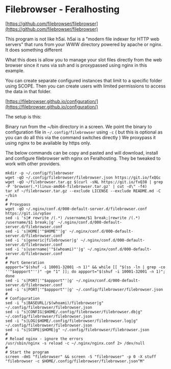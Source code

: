 # Filebrowser - Feralhosting

[https://github.com/filebrowser/filebrowser](https://github.com/filebrowser/filebrowser)

This program is not like h5ai. h5ai is a "modern file indexer for HTTP web servers" that runs from your WWW directory powered by apache or nginx. It does something different 

What this does is allow you to manage your slot files directly from the web browser since it runs via ssh and is proxypassed using nginx in this example.

You can create separate configured instances that limit to a specific folder using SCOPE. Then you can create users with limited permissions to access the data in that folder.

[https://filebrowser.github.io/configuration/](https://filebrowser.github.io/configuration/)

The setup is this:

Binary run from the ~/bin directory in a screen.
We point the binary to configuration file in `~/.config/filebrowser` using `-c` ( but this is optional as you can do all this via the command switches directly )
We proxypass it using nginx to be available by https only.

The below commands can be copy and pasted and will download, install and configure filebrowser with nginx on Feralhosting. They be tweaked to work with other providers.

~~~
mkdir -p ~/.config/filebrowser
wget -qO ~/.config/filebrowser/filebrowser.json https://git.io/fxQGc
wget -qO ~/filebrowser.tar.gz $(curl -sNL https://git.io/fxQ38 | grep -P 'browser(.*)linux-amd64-filebrowser.tar.gz' | cut -d\" -f4)
tar xf ~/filebrowser.tar.gz --exclude LICENSE --exclude README.md -C ~/bin
#
# Proxypass
wget -qO ~/.nginx/conf.d/000-default-server.d/filebrowser.conf https://git.io/vpSav
sed -i 's|# rewrite /(.*) /username/$1 break;|rewrite /(.*) /username/$1 break;|g' ~/.nginx/conf.d/000-default-server.d/filebrowser.conf
sed -i 's|HOME|'"$HOME"'|g' ~/.nginx/conf.d/000-default-server.d/filebrowser.conf
sed -i 's|generic|filebrowser|g' ~/.nginx/conf.d/000-default-server.d/filebrowser.conf
sed -i 's|username|'"$(whoami)"'|g' ~/.nginx/conf.d/000-default-server.d/filebrowser.conf
#
# Port Generation
appport="$(shuf -i 10001-32001 -n 1)" && while [[ "$(ss -ln | grep -co ''"$appport"'')" -ge "1" ]]; do appport="$(shuf -i 10001-32001 -n 1)"; done
sed -i 's|PORT|'"$appport"'|g' ~/.nginx/conf.d/000-default-server.d/filebrowser.conf
sed -i 's|PORT|'"$appport"'|g' ~/.config/filebrowser/filebrowser.json
#
# Configuration
sed -i "s|BASEURL|/$(whoami)/filebrowser|g" ~/.config/filebrowser/filebrowser.json
sed -i "s|CONFIG|$HOME/.config/filebrowser/filebrowser.db|g" ~/.config/filebrowser/filebrowser.json
sed -i "s|LOG|$HOME/.config/filebrowser/filebrowser.log|g" ~/.config/filebrowser/filebrowser.json
sed -i "s|SCOPE|$HOME|g" ~/.config/filebrowser/filebrowser.json
#
# Reload nginx - ignore the errors
/usr/sbin/nginx -s reload -c ~/.nginx/nginx.conf 2> /dev/null
#
# Start the program
screen -dmS "filebrowser" && screen -S "filebrowser" -p 0 -X stuff "filebrowser -c $HOME/.config/filebrowser/filebrowser.json^M"
~~~